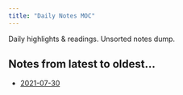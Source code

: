 ```yaml
---
title: "Daily Notes MOC"
---
```


Daily highlights & readings. Unsorted notes dump.

## Notes from latest to oldest...
- [2021-07-30](notes/daily/2021-07-30.md)